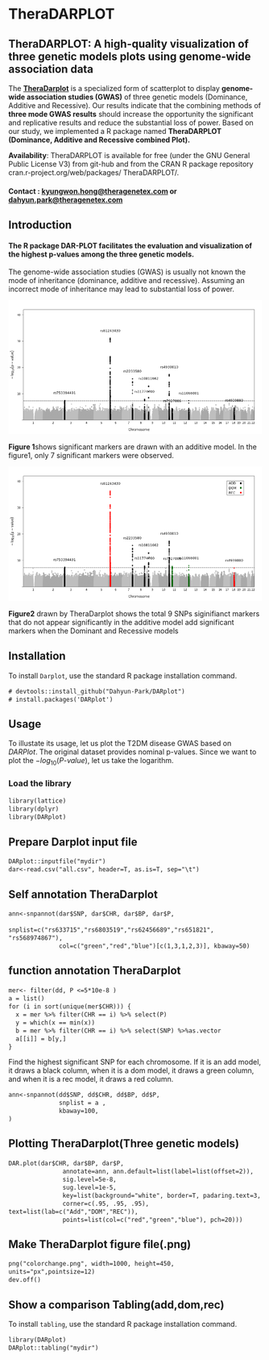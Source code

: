# TheraDARPLOT 
## **TheraDARPLOT:** A high-quality visualization of three genetic models plots using genome-wide association data
The [**TheraDarplot**](https://github.com/Dahyun-Park/DARplot/) is a specialized form of scatterplot to display **genome-wide association studies (GWAS)** of three genetic models (Dominance, Additive and Recessive). 
Our results indicate that the combining methods of **three mode GWAS results** should increase the opportunity 
the significant and replicative results and reduce the substantial loss of power. Based on our study, 
we implemented a R package named 
**TheraDARPLOT** **(Dominance, Additive and Recessive combined Plot).** 

**Availability**: TheraDARPLOT is available for free (under the GNU General Public License V3) from git-hub and from the CRAN R package repository cran.r-project.org/web/packages/ TheraDARPLOT/.
#### **Contact : kyungwon.hong@theragenetex.com or dahyun.park@theragenetex.com**

## Introduction
#### The R package DAR-PLOT facilitates the evaluation and visualization of the highest p-values among the three genetic models.

The genome-wide association studies (GWAS) is usually not known the mode of inheritance (dominance, additive and recessive). Assuming an incorrect mode of inheritance may lead to substantial loss of power.

![Figure1](adddm1.png)

**Figure 1**shows significant markers are drawn with an additive model. In the figure1, only 7 significant markers were observed. 


![Figure2](dm1.png)

**Figure2** drawn by TheraDarplot shows the total 9 SNPs siginifianct markers that do not appear significantly in the additive model add significant markers when the Dominant and Recessive models

## Installation
To install `Darplot`, use the standard R package installation command.

```{r}
# devtools::install_github("Dahyun-Park/DARplot")
# install.packages('DARplot')
```
## Usage
To illustate its usage, let us plot the T2DM disease GWAS based on *DARPlot*. The original dataset provides nominal p-values. Since we want to plot the $-log_{10}(P\text{-}value)$, let us take the logarithm.  

### Load the library

```{r,cache=TRUE}
library(lattice)
library(dplyr)
library(DARplot)
```
## Prepare Darplot input file

```{r,cache=TRUE}
DARplot::inputfile("mydir")
dar<-read.csv("all.csv", header=T, as.is=T, sep="\t")
```

## Self annotation TheraDarplot

```{r,cache=TRUE}
ann<-snpannot(dar$SNP, dar$CHR, dar$BP, dar$P,
              snplist=c("rs633715","rs6803519","rs62456689","rs651821", "rs568974867"),
              col=c("green","red","blue")[c(1,3,1,2,3)], kbaway=50)
```

## function annotation TheraDarplot

```{r,cache=TRUE}
mer<- filter(dd, P <=5*10e-8 )
a = list()
for (i in sort(unique(mer$CHR))) {
  x = mer %>% filter(CHR == i) %>% select(P)
  y = which(x == min(x))
  b = mer %>% filter(CHR == i) %>% select(SNP) %>%as.vector
  a[[i]] = b[y,]
}
```
Find the highest significant SNP for each chromosome. If it is an add model, it draws a black column, when it is a dom model, it draws a green column, and when it is a rec model, it draws a red column. 

```
ann<-snpannot(dd$SNP, dd$CHR, dd$BP, dd$P,
              snplist = a ,
              kbaway=100,
)
```

## Plotting TheraDarplot(Three genetic models)

```
DAR.plot(dar$CHR, dar$BP, dar$P,
               annotate=ann, ann.default=list(label=list(offset=2)),
               sig.level=5e-8,
               sug.level=1e-5,
               key=list(background="white", border=T, padaring.text=3,
               corner=c(.95, .95, .95), text=list(lab=c("Add","DOM","REC")),
               points=list(col=c("red","green","blue"), pch=20)))
```

## Make TheraDarplot figure file(.png)
```
png("colorchange.png", width=1000, height=450, units="px",pointsize=12)
dev.off()

```

## Show a comparison Tabling(add,dom,rec)

To install `tabling`, use the standard R package installation command.
```
library(DARplot)
DARplot::tabling("mydir")

```
